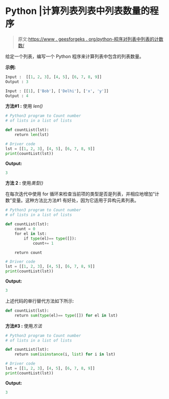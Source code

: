 # Python |计算列表列表中列表数量的程序

> 原文:[https://www . geesforgeks . org/python-程序对列表中列表的计数数/](https://www.geeksforgeeks.org/python-program-to-count-number-of-lists-in-a-list-of-lists/)

给定一个列表，编写一个 Python 程序来计算列表中包含的列表数量。

**示例:**

```py
Input :  [[1, 2, 3], [4, 5], [6, 7, 8, 9]]
Output : 3

Input : [[1], ['Bob'], ['Delhi'], ['x', 'y']]
Output : 4

```

**方法#1 :** 使用 *len()*

```py
# Python3 program to Count number 
# of lists in a list of lists

def countList(lst):
    return len(lst)

# Driver code
lst = [[1, 2, 3], [4, 5], [6, 7, 8, 9]]
print(countList(lst))
```

**Output:**

```py
3

```

**方法 2 :** 使用*类型()*

在每次迭代中使用 for 循环来检查当前项的类型是否是列表，并相应地增加“计数”变量。这种方法比方法#1 有好处，因为它适用于异构元素列表。

```py
# Python3 program to Count number 
# of lists in a list of lists

def countList(lst):
    count = 0
    for el in lst:
        if type(el)== type([]):
            count+= 1

    return count

# Driver code
lst = [[1, 2, 3], [4, 5], [6, 7, 8, 9]]
print(countList(lst))
```

**Output:**

```py
3

```

上述代码的单行替代方法如下所示:

```py
def countList(lst):
    return sum(type(el)== type([]) for el in lst)
```

**方法#3 :** 使用*方法*

```py
# Python3 program to Count number 
# of lists in a list of lists

def countList(lst):
    return sum(isinstance(i, list) for i in lst)

# Driver code
lst = [[1, 2, 3], [4, 5], [6, 7, 8, 9]]
print(countList(lst))
```

**Output:**

```py
3

```